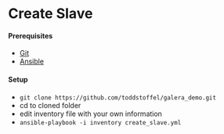 # Create Slave

#### Prerequisites

* [Git](https://git-scm.com/download/)
* [Ansible](http://docs.ansible.com/ansible/latest/intro_installation.html)


#### Setup

* `git clone https://github.com/toddstoffel/galera_demo.git`
* cd to cloned folder
* edit inventory file with your own information
* `ansible-playbook -i inventory create_slave.yml`
